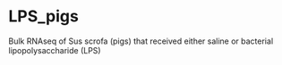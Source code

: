 # LPS_pigs
Bulk RNAseq of Sus scrofa (pigs) that received either saline or bacterial lipopolysaccharide (LPS)
